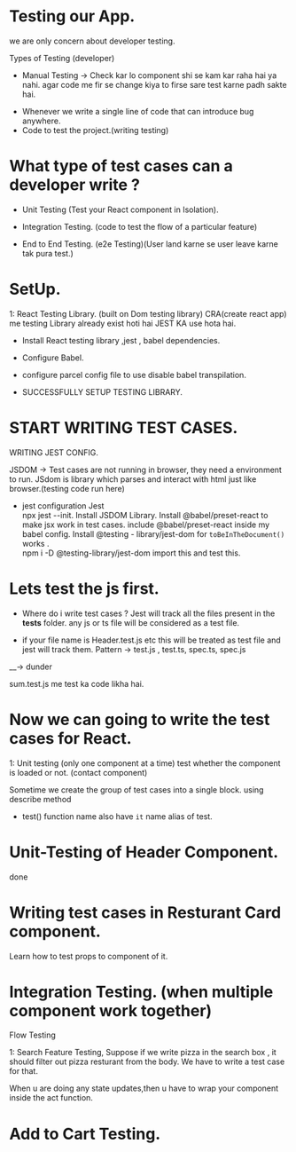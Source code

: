 # Testing our App.

we are only concern about developer testing.

Types of Testing (developer)

- Manual Testing -> Check kar lo component shi se kam kar raha hai ya nahi.
  agar code me fir se change kiya to firse sare test karne padh sakte hai.

* Whenever we write a single line of code that can introduce bug anywhere.
* Code to test the project.(writing testing)

# What type of test cases can a developer write ?

- Unit Testing (Test your React component in Isolation).
- Integration Testing. (code to test the flow of a particular feature)

- End to End Testing. (e2e Testing)(User land karne se user leave karne tak pura test.)

# SetUp.

1: React Testing Library. (built on Dom testing library)
CRA(create react app) me testing Library already exist hoti hai
JEST KA use hota hai.

- Install React testing library ,jest , babel dependencies.
- Configure Babel.
- configure parcel config file to use disable babel transpilation.

- SUCCESSFULLY SETUP TESTING LIBRARY.

# START WRITING TEST CASES.

WRITING JEST CONFIG.

JSDOM -> Test cases are not running in browser, they need a environment to run.
JSdom is library which parses and interact with html just like browser.(testing code run here)

- jest configuration Jest  
  npx jest --init.
  Install JSDOM Library.
  Install @babel/preset-react to make jsx work in test cases.
  include @babel/preset-react inside my babel config.
  Install @testing - library/jest-dom for `toBeInTheDocument()` works .  
  npm i -D @testing-library/jest-dom
  import this and test this.

# Lets test the js first.

- Where do i write test cases ?
  Jest will track all the files present in the **tests** folder. any js or ts file will be considered as a test file.

- if your file name is Header.test.js etc this will be treated as test file and jest will track them.
  Pattern -> test.js , test.ts, spec.ts, spec.js

__-> dunder 

sum.test.js me test ka code likha hai.

# Now we can going to write the test cases for React.

1: Unit testing (only one component at a time)
test whether the component is loaded or not. (contact component)

Sometime we create the group of test cases into a single block.
using describe method

* test() function name also have `it` name alias of test. 

# Unit-Testing of Header Component. 

done

# Writing test cases in Resturant Card component. 
Learn how to test props to component of it.  

# Integration Testing. (when multiple component work together)
Flow Testing  

1: Search Feature Testing, Suppose if we write pizza in the search box , it should filter out pizza resturant from the body. We have to write a test case for that. 

When u are doing any state updates,then u have to wrap your component inside the act function. 

# Add to Cart Testing.
























